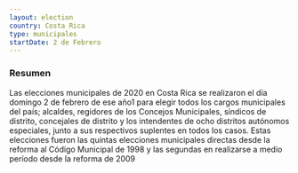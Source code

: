 ```yaml
---
layout: election
country: Costa Rica
type: municipales
startDate: 2 de Febrero
---
```


### Resumen
Las elecciones municipales de 2020 en Costa Rica se realizaron el día domingo 2 de febrero de ese año1​ para elegir todos los cargos municipales del país; alcaldes, regidores de los Concejos Municipales, síndicos de distrito, concejales de distrito y los intendentes de ocho distritos autónomos especiales, junto a sus respectivos suplentes en todos los casos. Estas elecciones fueron las quintas elecciones municipales directas desde la reforma al Código Municipal de 1998 y las segundas en realizarse a medio período desde la reforma de 2009

